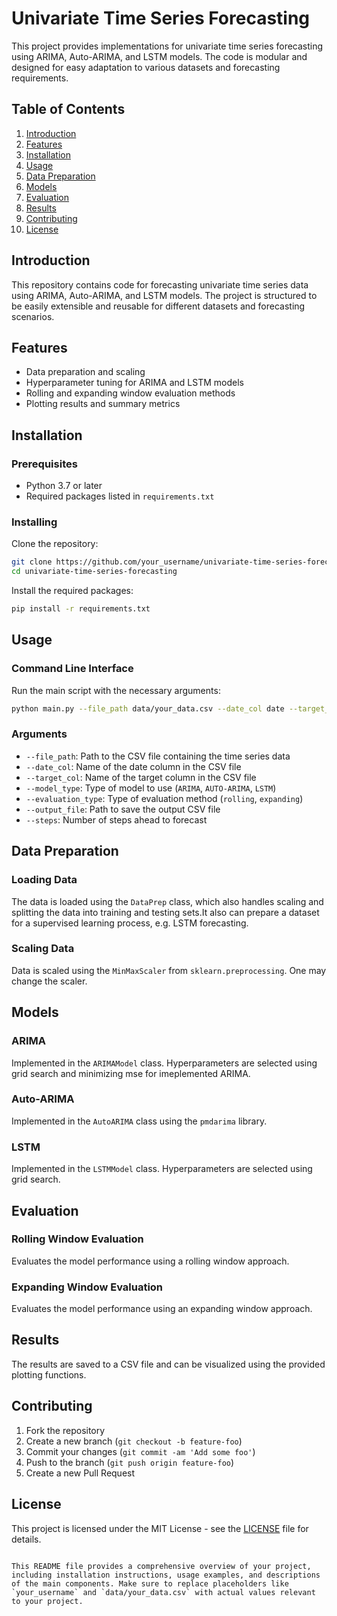 # Univariate Time Series Forecasting

This project provides implementations for univariate time series forecasting using ARIMA, Auto-ARIMA, and LSTM models. The code is modular and designed for easy adaptation to various datasets and forecasting requirements.

## Table of Contents

1. [Introduction](#introduction)
2. [Features](#features)
3. [Installation](#installation)
4. [Usage](#usage)
5. [Data Preparation](#data-preparation)
6. [Models](#models)
7. [Evaluation](#evaluation)
8. [Results](#results)
9. [Contributing](#contributing)
10. [License](#license)

## Introduction

This repository contains code for forecasting univariate time series data using ARIMA, Auto-ARIMA, and LSTM models. The project is structured to be easily extensible and reusable for different datasets and forecasting scenarios.


## Features

- Data preparation and scaling
- Hyperparameter tuning for ARIMA and LSTM models
- Rolling and expanding window evaluation methods
- Plotting results and summary metrics

## Installation

### Prerequisites

- Python 3.7 or later
- Required packages listed in `requirements.txt`

### Installing

Clone the repository:
```bash
git clone https://github.com/your_username/univariate-time-series-forecasting.git
cd univariate-time-series-forecasting
```

Install the required packages:
```bash
pip install -r requirements.txt
```

## Usage

### Command Line Interface

Run the main script with the necessary arguments:

```bash
python main.py --file_path data/your_data.csv --date_col date --target_col target --model_type ARIMA --evaluation_type rolling --output_file results/output.csv --steps 4
```

### Arguments

- `--file_path`: Path to the CSV file containing the time series data
- `--date_col`: Name of the date column in the CSV file
- `--target_col`: Name of the target column in the CSV file
- `--model_type`: Type of model to use (`ARIMA`, `AUTO-ARIMA`, `LSTM`)
- `--evaluation_type`: Type of evaluation method (`rolling`, `expanding`)
- `--output_file`: Path to save the output CSV file
- `--steps`: Number of steps ahead to forecast

## Data Preparation

### Loading Data

The data is loaded using the `DataPrep` class, which also handles scaling and splitting the data into training and testing sets.It also can prepare a dataset for a supervised learning process, e.g. LSTM forecasting.

### Scaling Data

Data is scaled using the `MinMaxScaler` from `sklearn.preprocessing`. One may change the scaler.

## Models

### ARIMA

Implemented in the `ARIMAModel` class. Hyperparameters are selected using grid search and minimizing mse for imeplemented ARIMA.

### Auto-ARIMA

Implemented in the `AutoARIMA` class using the `pmdarima` library.

### LSTM

Implemented in the `LSTMModel` class. Hyperparameters are selected using grid search.

## Evaluation

### Rolling Window Evaluation

Evaluates the model performance using a rolling window approach.

### Expanding Window Evaluation

Evaluates the model performance using an expanding window approach.

## Results

The results are saved to a CSV file and can be visualized using the provided plotting functions.

## Contributing

1. Fork the repository
2. Create a new branch (`git checkout -b feature-foo`)
3. Commit your changes (`git commit -am 'Add some foo'`)
4. Push to the branch (`git push origin feature-foo`)
5. Create a new Pull Request

## License

This project is licensed under the MIT License - see the [LICENSE](LICENSE) file for details.
```

This README file provides a comprehensive overview of your project, including installation instructions, usage examples, and descriptions of the main components. Make sure to replace placeholders like `your_username` and `data/your_data.csv` with actual values relevant to your project.